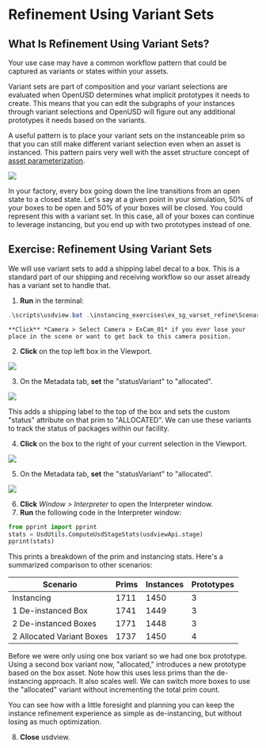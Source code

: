 # Refinement Using Variant Sets

## What Is Refinement Using Variant Sets?

Your use case may have a common workflow pattern that could be captured as variants or states within your assets.

Variant sets are part of composition and your variant selections are evaluated when OpenUSD determines what implicit prototypes it needs to create. This means that you can edit the subgraphs of your instances through variant selections and OpenUSD will figure out any additional prototypes it needs based on the variants.

A useful pattern is to place your variant sets on the instanceable prim so that you can still make different variant selection even when an asset is instanced. This pattern pairs very well with the asset structure concept of [asset parameterization](../../asset-structure/asset-parameterization/what-is-asset-parameterization.md).

![](../../images/asset-modularity-instancing/variant-set-refinement.png)

In your factory, every box going down the line transitions from an open state to a closed state. Let's say at a given point in your simulation, 50% of your boxes to be open and 50% of your boxes will be closed. You could represent this with a variant set. In this case, all of your boxes can continue to leverage instancing, but you end up with two prototypes instead of one.

## Exercise: Refinement Using Variant Sets

We will use variant sets to add a shipping label decal to a box. This is a standard part of our shipping and receiving workflow so our asset already has a variant set to handle that.

1. **Run** in the terminal:
```powershell
.\scripts\usdview.bat .\instancing_exercises\ex_sg_varset_refine\Scenario.usd  --camera ExCam_01
```

```{tip}
**Click** *Camera > Select Camera > ExCam_01* if you ever lose your place in the scene or want to get back to this camera position.
```

2. **Click** on the top left box in the Viewport.

![](../../images/asset-modularity-instancing/top-left-box-closeup.png)

3. On the Metadata tab, **set** the "statusVariant" to "allocated".

![](../../images/asset-modularity-instancing//allocated-variant.png)

This adds a shipping label to the top of the box and sets the custom "status" attribute on that prim to "ALLOCATED". We can use these variants to track the status of packages within our facility.

4. **Click** on the box to the right of your current selection in the Viewport.

![](../../images/asset-modularity-instancing/middle-box-label.png)

5. On the Metadata tab, **set** the "statusVariant" to "allocated".

![](../../images/asset-modularity-instancing/allocated-variant-2.png)

6. **Click** *Window > Interpreter* to open the Interpreter window.
7. **Run** the following code in the Interpreter window:
```python
from pprint import pprint
stats = UsdUtils.ComputeUsdStageStats(usdviewApi.stage)
pprint(stats)
```

This prints a breakdown of the prim and instancing stats. Here's a summarized comparison to other scenarios:

Scenario | Prims | Instances | Prototypes 
---|---|---|---
Instancing | 1711 | 1450 | 3
1 De-instanced Box | 1741 | 1449 | 3
2 De-instanced Boxes | 1771 | 1448 | 3
2 Allocated Variant Boxes | 1737 | 1450 | 4

Before we were only using one box variant so we had one box prototype. Using a second box variant now, "allocated," introduces a new prototype based on the box asset. Note how this uses less prims than the de-instancing approach. It also scales well. We can switch more boxes to use the "allocated" variant without incrementing the total prim count.

You can see how with a little foresight and planning you can keep the instance refinement experience as simple as de-instancing, but without losing as much optimization.

8. **Close** usdview.